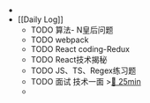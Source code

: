 -
- [[Daily Log]]
	- TODO 算法- N皇后问题
	- TODO webpack
	- TODO React coding-Redux
	- TODO React技术揭秘
	- TODO JS、TS、Regex练习题
	- TODO 面试 技术一面 >[🍅 25min](#agenda-pomo://?t=f-1689005037443-1500)
	-